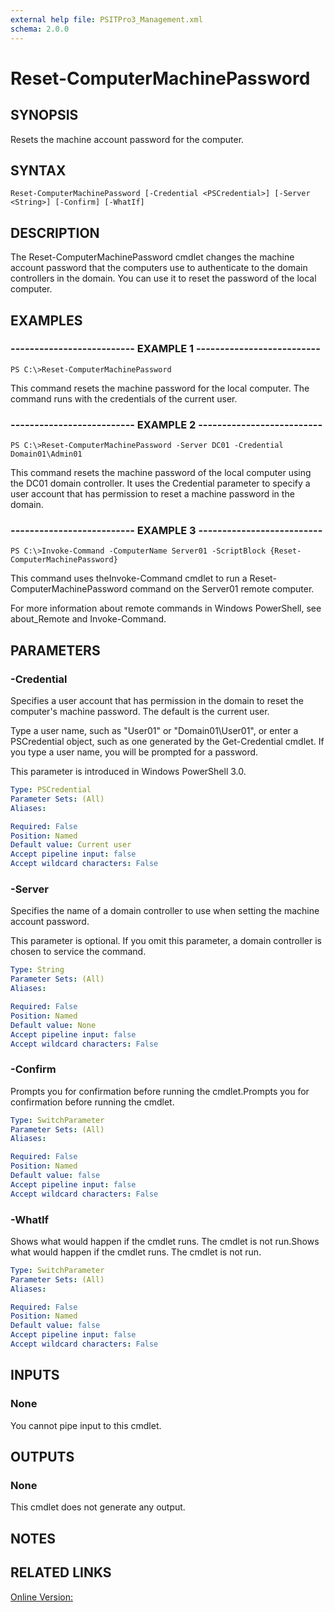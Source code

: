 ```yaml
---
external help file: PSITPro3_Management.xml
schema: 2.0.0
---
```


# Reset-ComputerMachinePassword
## SYNOPSIS
Resets the machine account password for the computer.

## SYNTAX

```
Reset-ComputerMachinePassword [-Credential <PSCredential>] [-Server <String>] [-Confirm] [-WhatIf]
```

## DESCRIPTION
The Reset-ComputerMachinePassword cmdlet changes the machine account password that the computers use to authenticate to the domain controllers in the domain.
You can use it to reset the password of the local computer.

## EXAMPLES

### -------------------------- EXAMPLE 1 --------------------------
```
PS C:\>Reset-ComputerMachinePassword
```

This command resets the machine password for the local computer.
The command runs with the credentials of the current user.

### -------------------------- EXAMPLE 2 --------------------------
```
PS C:\>Reset-ComputerMachinePassword -Server DC01 -Credential Domain01\Admin01
```

This command resets the machine password of the local computer using the DC01 domain controller.
It uses the Credential parameter to specify a user account that has permission to reset a machine password in the domain.

### -------------------------- EXAMPLE 3 --------------------------
```
PS C:\>Invoke-Command -ComputerName Server01 -ScriptBlock {Reset-ComputerMachinePassword}
```

This command uses theInvoke-Command cmdlet to run a Reset-ComputerMachinePassword command on the Server01 remote computer.

For more information about remote commands in Windows PowerShell, see about_Remote and Invoke-Command.

## PARAMETERS

### -Credential
Specifies a user account that has permission in the domain to reset the computer's machine password.
The default is the current user.

Type a user name, such as "User01" or "Domain01\User01", or enter a PSCredential object, such as one generated by the Get-Credential cmdlet.
If you type a user name, you will be prompted for a password.

This parameter is introduced in Windows PowerShell 3.0.

```yaml
Type: PSCredential
Parameter Sets: (All)
Aliases: 

Required: False
Position: Named
Default value: Current user
Accept pipeline input: false
Accept wildcard characters: False
```

### -Server
Specifies the name of a domain controller to use when setting the machine account password.

This parameter is optional.
If you omit this parameter, a domain controller is chosen to service the command.

```yaml
Type: String
Parameter Sets: (All)
Aliases: 

Required: False
Position: Named
Default value: None
Accept pipeline input: false
Accept wildcard characters: False
```

### -Confirm
Prompts you for confirmation before running the cmdlet.Prompts you for confirmation before running the cmdlet.

```yaml
Type: SwitchParameter
Parameter Sets: (All)
Aliases: 

Required: False
Position: Named
Default value: false
Accept pipeline input: false
Accept wildcard characters: False
```

### -WhatIf
Shows what would happen if the cmdlet runs.
The cmdlet is not run.Shows what would happen if the cmdlet runs.
The cmdlet is not run.

```yaml
Type: SwitchParameter
Parameter Sets: (All)
Aliases: 

Required: False
Position: Named
Default value: false
Accept pipeline input: false
Accept wildcard characters: False
```

## INPUTS

### None
You cannot pipe input to this cmdlet.

## OUTPUTS

### None
This cmdlet does not generate any output.

## NOTES

## RELATED LINKS

[Online Version:](http://go.microsoft.com/fwlink/?LinkID=135252)


